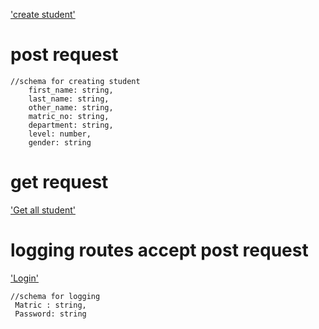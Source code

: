 ['create student'](https://fancy-worm-shoe.cyclic.app/api/create)
# post request
```
//schema for creating student
    first_name: string,
    last_name: string,
    other_name: string,
    matric_no: string,
    department: string,
    level: number,
    gender: string
```
# get request
['Get all student'](https://fancy-worm-shoe.cyclic.app/api/student)
# logging routes accept post request
['Login'](https://fancy-worm-shoe.cyclic.app/api/login)

```
//schema for logging 
 Matric : string,
 Password: string
```
